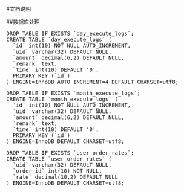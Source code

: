 #文档说明

##数据库处理
<pre>
DROP TABLE IF EXISTS `day_execute_logs`;
CREATE TABLE `day_execute_logs` (
  `id` int(10) NOT NULL AUTO_INCREMENT,
  `uid` varchar(32) DEFAULT NULL,
  `amount` decimal(6,2) DEFAULT NULL,
  `remark` text,
  `time` int(10) DEFAULT '0',
  PRIMARY KEY (`id`)
) ENGINE=InnoDB AUTO_INCREMENT=4 DEFAULT CHARSET=utf8;
</pre>

<pre>
DROP TABLE IF EXISTS `month_execute_logs`;
CREATE TABLE `month_execute_logs` (
  `id` int(10) NOT NULL AUTO_INCREMENT,
  `uid` varchar(32) DEFAULT NULL,
  `amount` decimal(6,2) DEFAULT NULL,
  `remark` text,
  `time` int(10) DEFAULT '0',
  PRIMARY KEY (`id`)
) ENGINE=InnoDB DEFAULT CHARSET=utf8;
</pre>

<pre>
DROP TABLE IF EXISTS `user_order_rates`;
CREATE TABLE `user_order_rates` (
  `uid` varchar(32) DEFAULT NULL,
  `order_id` int(10) NOT NULL,
  `rate` decimal(10,2) DEFAULT NULL
) ENGINE=InnoDB DEFAULT CHARSET=utf8;
</pre>
